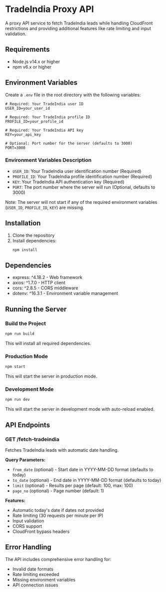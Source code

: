 # TradeIndia Proxy API

A proxy API service to fetch TradeIndia leads while handling CloudFront restrictions and providing additional features like rate limiting and input validation.

## Requirements

- Node.js v14.x or higher
- npm v6.x or higher

## Environment Variables

Create a `.env` file in the root directory with the following variables:

```env
# Required: Your TradeIndia user ID
USER_ID=your_user_id

# Required: Your TradeIndia profile ID
PROFILE_ID=your_profile_id

# Required: Your TradeIndia API key
KEY=your_api_key

# Optional: Port number for the server (defaults to 3000)
PORT=3000
```

### Environment Variables Description

- `USER_ID`: Your TradeIndia user identification number (Required)
- `PROFILE_ID`: Your TradeIndia profile identification number (Required)
- `KEY`: Your TradeIndia API authentication key (Required)
- `PORT`: The port number where the server will run (Optional, defaults to 3000)

Note: The server will not start if any of the required environment variables (`USER_ID`, `PROFILE_ID`, `KEY`) are missing.

## Installation

1. Clone the repository
2. Install dependencies:
   ```bash
   npm install
   ```

## Dependencies

- express: ^4.18.2 - Web framework
- axios: ^1.7.0 - HTTP client
- cors: ^2.8.5 - CORS middleware
- dotenv: ^16.3.1 - Environment variable management

## Running the Server

### Build the Project
```bash
npm run build
```
This will install all required dependencies.

### Production Mode
```bash
npm start
```
This will start the server in production mode.

### Development Mode
```bash
npm run dev
```
This will start the server in development mode with auto-reload enabled.

## API Endpoints

### GET /fetch-tradeindia

Fetches TradeIndia leads with automatic date handling.

**Query Parameters:**
- `from_date` (optional) - Start date in YYYY-MM-DD format (defaults to today)
- `to_date` (optional) - End date in YYYY-MM-DD format (defaults to today)
- `limit` (optional) - Results per page (default: 100, max: 100)
- `page_no` (optional) - Page number (default: 1)

**Features:**
- Automatic today's date if dates not provided
- Rate limiting (30 requests per minute per IP)
- Input validation
- CORS support
- CloudFront bypass headers

## Error Handling

The API includes comprehensive error handling for:
- Invalid date formats
- Rate limiting exceeded
- Missing environment variables
- API connection issues